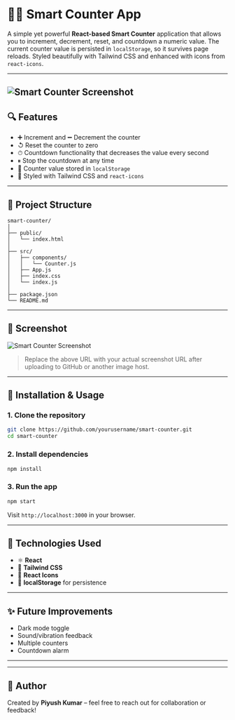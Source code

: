
# 🤷‍♂️ Smart Counter App

A simple yet powerful **React-based Smart Counter** application that allows you to increment, decrement, reset, and countdown a numeric value. The current counter value is persisted in `localStorage`, so it survives page reloads. Styled beautifully with Tailwind CSS and enhanced with icons from `react-icons`.

---
![Smart Counter Screenshot](https://raw.githubusercontent.com/Piyush069kumar/React_Project/main/screenshot.png)
---
## 🔍 Features

* ➕ Increment and ➖ Decrement the counter
* ↺ Reset the counter to zero
* ⏱ Countdown functionality that decreases the value every second
* ⏸ Stop the countdown at any time
* 📀 Counter value stored in `localStorage`
* 🌟 Styled with Tailwind CSS and `react-icons`

---

## 🏧 Project Structure

```
smart-counter/
│
├── public/
│   └── index.html
│
├── src/
│   ├── components/
│   │   └── Counter.js
│   ├── App.js
│   ├── index.css
│   └── index.js
│
├── package.json
└── README.md
```

---

## 📅 Screenshot

![Smart Counter Screenshot](https://user-images.githubusercontent.com/placeholder/smart-counter-screenshot.png)

> Replace the above URL with your actual screenshot URL after uploading to GitHub or another image host.

---

## 📆 Installation & Usage

### 1. Clone the repository

```bash
git clone https://github.com/yourusername/smart-counter.git
cd smart-counter
```

### 2. Install dependencies

```bash
npm install
```

### 3. Run the app

```bash
npm start
```

Visit `http://localhost:3000` in your browser.

---

## 🔧 Technologies Used

* ⚛️ **React**
* 🎨 **Tailwind CSS**
* 🌟 **React Icons**
* 💾 **localStorage** for persistence

---

## ✨ Future Improvements

* Dark mode toggle
* Sound/vibration feedback
* Multiple counters
* Countdown alarm

---


---

## 🙋 Author

Created by **Piyush Kumar** – feel free to reach out for collaboration or feedback!
